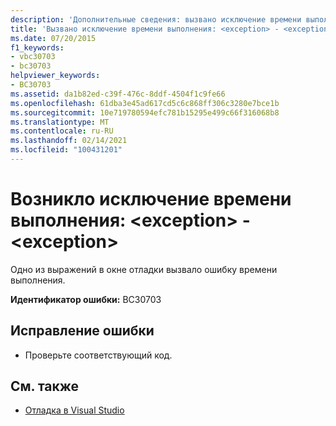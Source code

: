 ```yaml
---
description: 'Дополнительные сведения: вызвано исключение времени выполнения: <exception> - <exception>'
title: 'Вызвано исключение времени выполнения: <exception> - <exception>'
ms.date: 07/20/2015
f1_keywords:
- vbc30703
- bc30703
helpviewer_keywords:
- BC30703
ms.assetid: da1b82ed-c39f-476c-8ddf-4504f1c9fe66
ms.openlocfilehash: 61dba3e45ad617cd5c6c868ff306c3280e7bce1b
ms.sourcegitcommit: 10e719780594efc781b15295e499c66f316068b8
ms.translationtype: MT
ms.contentlocale: ru-RU
ms.lasthandoff: 02/14/2021
ms.locfileid: "100431201"
---
```

# <a name="run-time-exception-thrown-exception---exception"></a>Возникло исключение времени выполнения: \<exception> - \<exception>

Одно из выражений в окне отладки вызвало ошибку времени выполнения.  
  
 **Идентификатор ошибки:** BC30703  
  
## <a name="to-correct-this-error"></a>Исправление ошибки  
  
- Проверьте соответствующий код.  
  
## <a name="see-also"></a>См. также

- [Отладка в Visual Studio](/visualstudio/debugger/debugger-feature-tour)
